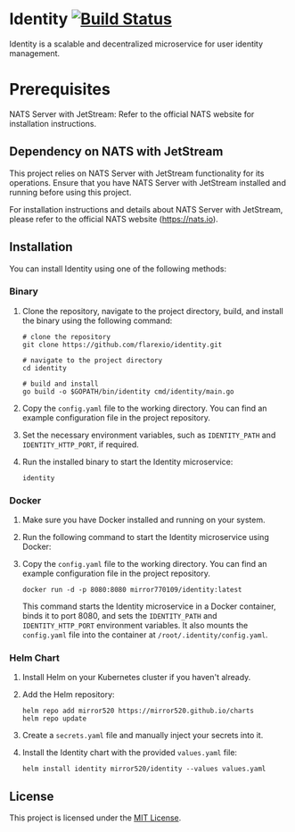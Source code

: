 # Identity [![Build Status](https://drone.flarex.io/api/badges/flarexio/identity/status.svg?ref=refs/heads/main)](https://drone.flarex.io/flarexio/identity)

Identity is a scalable and decentralized microservice for user identity management.


# Prerequisites

NATS Server with JetStream: Refer to the official NATS website for installation instructions.

##  Dependency on NATS with JetStream

This project relies on NATS Server with JetStream functionality for its operations. Ensure that you have NATS Server with JetStream installed and running before using this project.

For installation instructions and details about NATS Server with JetStream, please refer to the official NATS website (https://nats.io).

## Installation

You can install Identity using one of the following methods:

### Binary

1. Clone the repository, navigate to the project directory, build, and install the binary using the following command:

   ```shell
   # clone the repository
   git clone https://github.com/flarexio/identity.git
   
   # navigate to the project directory
   cd identity
   
   # build and install
   go build -o $GOPATH/bin/identity cmd/identity/main.go
   ```

2. Copy the `config.yaml` file to the working directory. You can find an example configuration file in the project repository.
3. Set the necessary environment variables, such as `IDENTITY_PATH` and `IDENTITY_HTTP_PORT`, if required.
4. Run the installed binary to start the Identity microservice:

   ```shell
   identity
   ```

### Docker

1. Make sure you have Docker installed and running on your system.
2. Run the following command to start the Identity microservice using Docker:
3. Copy the `config.yaml` file to the working directory. You can find an example configuration file in the project repository.

   ```shell
   docker run -d -p 8080:8080 mirror770109/identity:latest
   ```

   This command starts the Identity microservice in a Docker container, binds it to port 8080, and sets the `IDENTITY_PATH` and `IDENTITY_HTTP_PORT` environment variables. It also mounts the `config.yaml` file into the container at `/root/.identity/config.yaml`.
   
### Helm Chart

1. Install Helm on your Kubernetes cluster if you haven't already.
2. Add the Helm repository:

   ```shell
   helm repo add mirror520 https://mirror520.github.io/charts
   helm repo update
   ```

3. Create a `secrets.yaml` file and manually inject your secrets into it.
4. Install the Identity chart with the provided `values.yaml` file:

   ```shell
   helm install identity mirror520/identity --values values.yaml
   ```

## License

This project is licensed under the [MIT License](LICENSE).
